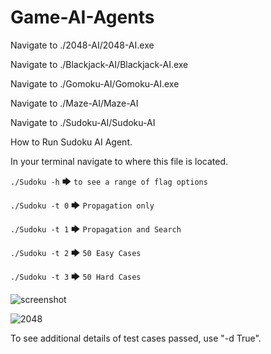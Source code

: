 ﻿# Game-AI-Agents


Navigate to ./2048-AI/2048-AI.exe


Navigate to ./Blackjack-AI/Blackjack-AI.exe

Navigate to ./Gomoku-AI/Gomoku-AI.exe

Navigate to ./Maze-AI/Maze-AI

Navigate to ./Sudoku-AI/Sudoku-AI

How to Run Sudoku AI Agent.

In your terminal navigate to where this file is located.

```./Sudoku -h``` 🡆 ```to see a range of flag options```

```./Sudoku -t 0``` 🡆 ```Propagation only```

```./Sudoku -t 1``` 🡆 ```Propagation and Search```

```./Sudoku -t 2``` 🡆 ```50 Easy Cases```

```./Sudoku -t 3``` 🡆 ```50 Hard Cases```


![screenshot](https://github.com/cubinCheese/Game-AI-Agents/assets/93562548/bf9979c4-7fc5-49dd-a1a1-a3544058525d)

![2048](https://github.com/cubinCheese/Game-AI-Agents/assets/93562548/783609f6-3505-4df9-b0a0-c1efe3eb8b8a)

To see additional details of test cases passed, use "-d True".
